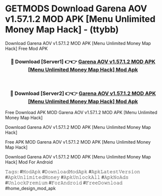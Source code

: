 # GETMODS Download Garena AOV v1.57.1.2 MOD APK [Menu Unlimited Money Map Hack] - (ttybb)
Download Garena AOV v1.57.1.2 MOD APK [Menu Unlimited Money Map Hack] Free Mod APK

<div align="center">
<h3>🔴 Download [Server1] 👉👉 <a href="https://apk-comot.site?title=Garena_AOV_v1.57.1.2_MOD_APK_[Menu_Unlimited_Money_Map_Hack]">Garena AOV v1.57.1.2 MOD APK [Menu Unlimited Money Map Hack] Mod Apk</a></h3><br>

<h3>🔴 Download [Server2] 👉👉 <a href="https://apk-comot.site?title=Garena_AOV_v1.57.1.2_MOD_APK_[Menu_Unlimited_Money_Map_Hack]">Garena AOV v1.57.1.2 MOD APK [Menu Unlimited Money Map Hack] Mod Apk</a></h3>
</div>


Free Download APK MOD Garena AOV v1.57.1.2 MOD APK [Menu Unlimited Money Map Hack]

Download Garena AOV v1.57.1.2 MOD APK [Menu Unlimited Money Map Hack] 

Free APK MOD Garena AOV v1.57.1.2 MOD APK [Menu Unlimited Money Map Hack] 

Download Garena AOV v1.57.1.2 MOD APK [Menu Unlimited Money Map Hack] Mod For Android

𝚃𝚊𝚐𝚜: #𝙼𝚘𝚍𝙰𝚙𝚔 #𝙳𝚘𝚠𝚗𝚕𝚘𝚊𝚍𝙼𝚘𝚍𝙰𝚙𝚔 #𝙰𝚙𝚔𝙻𝚊𝚝𝚎𝚜𝚝𝚅𝚎𝚛𝚜𝚒𝚘𝚗 #𝙰𝚙𝚔𝚄𝚗𝚕𝚒𝚖𝚒𝚝𝚎𝚍𝙼𝚘𝚗𝚎𝚢 #𝙰𝚙𝚔𝚄𝚗𝚕𝚘𝚌𝚔𝙰𝚕𝚕 #𝙰𝚙𝚔𝙽𝚘𝙰𝚍𝚜 #𝚄𝚗𝚕𝚘𝚌𝚔𝙿𝚛𝚎𝚖𝚒𝚞𝚖 #𝙵𝚘𝚛𝙰𝚗𝚍𝚛𝚘𝚒𝚍 #𝙵𝚛𝚎𝚎𝙳𝚘𝚠𝚗𝚕𝚘𝚊𝚍 #home_design_mod_apk